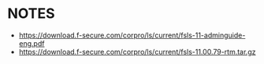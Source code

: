 NOTES  
=====

 - https://download.f-secure.com/corpro/ls/current/fsls-11-adminguide-eng.pdf
 - https://download.f-secure.com/corpro/ls/current/fsls-11.00.79-rtm.tar.gz
